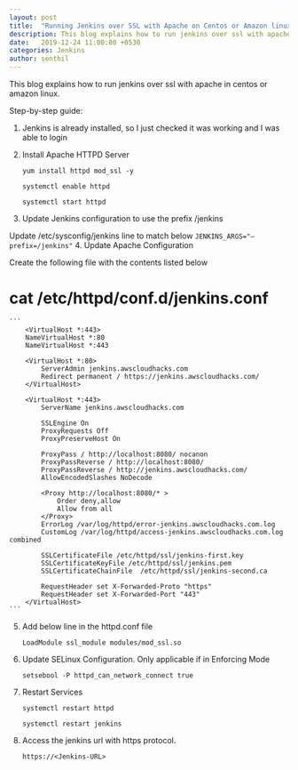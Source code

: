 ```yaml
---
layout: post
title:  "Running Jenkins over SSL with Apache on Centos or Amazon linux"
description: This blog explains how to run jenkins over ssl with apache in centos or amazon linux. 
date:   2019-12-24 11:00:00 +0530
categories: Jenkins
author: senthil
---
```


This blog explains how to run jenkins over ssl with apache in centos or amazon linux. 

Step-by-step guide:
1. Jenkins is already installed, so I just checked it was working and I was able to login

2. Install Apache HTTPD Server
    ```
	yum install httpd mod_ssl -y
    
    systemctl enable httpd

	systemctl start httpd

    ```

3. Update Jenkins configuration to use the prefix /jenkins

Update /etc/sysconfig/jenkins line to match below
    ```
    JENKINS_ARGS="–prefix=/jenkins"
    ```
4. Update Apache Configuration

Create the following file with the contents listed below

# cat /etc/httpd/conf.d/jenkins.conf
    ```
        <VirtualHost *:443>
        NameVirtualHost *:80
        NameVirtualHost *:443

        <VirtualHost *:80>
            ServerAdmin jenkins.awscloudhacks.com 
            Redirect permanent / https://jenkins.awscloudhacks.com/
        </VirtualHost>

        <VirtualHost *:443>
            ServerName jenkins.awscloudhacks.com

            SSLEngine On
            ProxyRequests Off
            ProxyPreserveHost On

            ProxyPass / http://localhost:8080/ nocanon
            ProxyPassReverse / http://localhost:8080/
            ProxyPassReverse / http://jenkins.awscloudhacks.com/
            AllowEncodedSlashes NoDecode

            <Proxy http://localhost:8080/* >
                Order deny,allow
                Allow from all
            </Proxy>
            ErrorLog /var/log/httpd/error-jenkins.awscloudhacks.com.log
            CustomLog /var/log/httpd/access-jenkins.awscloudhacks.com.log combined

            SSLCertificateFile /etc/httpd/ssl/jenkins-first.key
            SSLCertificateKeyFile /etc/httpd/ssl/jenkins.pem
            SSLCertificateChainFile  /etc/httpd/ssl/jenkins-second.ca

            RequestHeader set X-Forwarded-Proto "https"
            RequestHeader set X-Forwarded-Port "443"
        </VirtualHost>
    ```


5. Add below line in the httpd.conf file
    ```
    LoadModule ssl_module modules/mod_ssl.so
    ```

6. Update SELinux Configuration. Only applicable if in Enforcing Mode
    ```
    setsebool -P httpd_can_network_connect true
    ```

7. Restart Services
    ```
    systemctl restart httpd

    systemctl restart jenkins
    ```

8. Access the jenkins url with https protocol.
    ```
    https://<Jenkins-URL>
    ```


